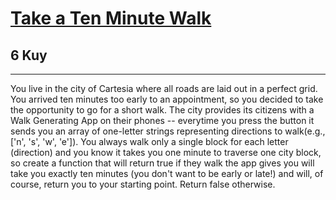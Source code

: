 <h1><a href="https://www.codewars.com/kata/54da539698b8a2ad76000228">Take a Ten Minute Walk</a></h1>
<h2>6 Kuy</h2>
<hr>
<p>You live in the city of Cartesia where all roads are laid out in a perfect grid. 
You arrived ten minutes too early to an appointment, so you decided to take the opportunity 
to go for a short walk. 
The city provides its citizens with a Walk Generating App on their phones -- everytime you press the button 
it sends you an array of one-letter strings representing directions to walk(e.g., ['n', 's', 'w', 'e']). 
You always walk only a single block for each letter (direction) and you know it takes you one minute 
to traverse one city block, so create a function that will return true if they walk the app gives you 
will take you exactly ten minutes (you don't want to be early or late!) and will, of course, 
return you to your starting point. Return false otherwise.</p>